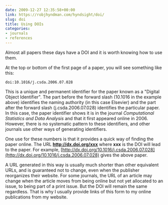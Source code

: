 ```yaml
---
date: 2009-12-27 12:35:58+00:00
link: https://robjhyndman.com/hyndsight/doi/
slug: doi
title: Using DOIs
categories:
- journals
- references
---
```


Almost all papers these days have a DOI and it is worth knowing how to use them.

At the top or bottom of the first page of a paper, you will see something like this:

    
    doi:10.1016/j.csda.2006.07.028


This is a unique and permanent identifier for the paper known as a "Digital Object Identifier". The part before the forward slash (10.1016 in the example above) identifies the naming authority (in this case Elsevier) and the part after the forward slash (j.csda.2006.07.028) identifies the particular paper. In this case, the paper identifier shows it is in the journal _Computational Statistics and Data Analysis_ and that it first appeared online in 2006. However, there is no systematic pattern to these identifiers, and other journals use other ways of generating identifiers.

One use for these numbers is that it provides a quick way of finding the paper online. The URL **http://dx.doi.org/xxx** where **xxx** is the DOI will lead to the paper. For example, [http://dx.doi.org/10.1016/j.csda.2006.07.028](http://dx.doi.org/10.1016/j.csda.2006.07.028) gives the above paper.

A URL generated in this way is usually much shorter than other equivalent URLs, and is guaranteed not to change, even when the publisher reorganizes their website. For some journals, the URL of an article may change when the article moves from being online but not yet allocated to an issue, to being part of a print issue. But the DOI will remain the same regardless. That is why I usually provide links of this form to my online publications from my website.
